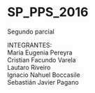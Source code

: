 # SP_PPS_2016
Segundo parcial

INTEGRANTES:
<br/>Maria Eugenia Pereyra 
<br/>Cristian Facundo Varela 
<br/>Lautaro Riveiro 
<br/>Ignacio Nahuel Boccasile 
<br/>Sebastián Javier Pagano
